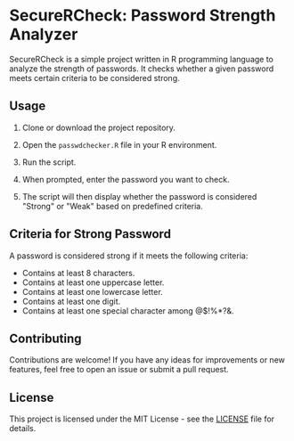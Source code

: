 # SecureRCheck: Password Strength Analyzer

SecureRCheck is a simple project written in R programming language to analyze the strength of passwords. It checks whether a given password meets certain criteria to be considered strong.

## Usage

1. Clone or download the project repository.

2. Open the `passwdchecker.R` file in your R environment.

3. Run the script.

4. When prompted, enter the password you want to check.

5. The script will then display whether the password is considered "Strong" or "Weak" based on predefined criteria.

## Criteria for Strong Password

A password is considered strong if it meets the following criteria:
- Contains at least 8 characters.
- Contains at least one uppercase letter.
- Contains at least one lowercase letter.
- Contains at least one digit.
- Contains at least one special character among @$!%*?&.


## Contributing

Contributions are welcome! If you have any ideas for improvements or new features, feel free to open an issue or submit a pull request.

## License

This project is licensed under the MIT License - see the [LICENSE](LICENSE) file for details.
